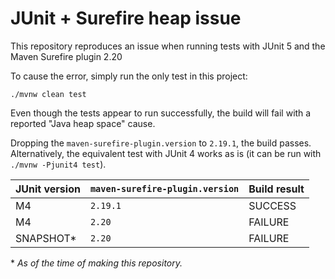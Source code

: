 JUnit + Surefire heap issue
=====

This repository reproduces an issue when running tests 
with JUnit 5 and the Maven Surefire plugin 2.20

To cause the error, simply run the only test in this project:

```
./mvnw clean test
```

Even though the tests appear to run successfully, the build
will fail with a reported "Java heap space" cause.

Dropping the `maven-surefire-plugin.version` to `2.19.1`, the
build passes. Alternatively, the equivalent test with JUnit 4
works as is (it can be run with `./mvnw -Pjunit4 test`).

| JUnit version | `maven-surefire-plugin.version` | Build result |
| ------------- | ------------------------------- | ------------ |
|      M4       |         `2.19.1`                |    SUCCESS   |
|      M4       |          `2.20`                 |    FAILURE   |
|   SNAPSHOT*   |          `2.20`                 |    FAILURE   |

\* _As of the time of making this repository._
